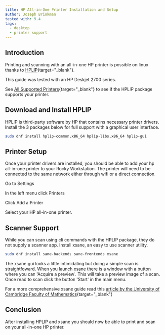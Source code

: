 ```yaml
---
title: HP All-in-One Printer Installation and Setup
author: Joseph Brinkman
tested with: 9.4
tags:
  - desktop
  - printer support
---
```


## Introduction

Printing and scanning with an all-in-one HP printer is possible on linux thanks to [HPLIP](https://developers.hp.com/hp-linux-imaging-and-printing/about){target="_blank"}. 

This guide was tested with an HP Deskjet 2700 series. 

See [All Supported Printers](https://developers.hp.com/hp-linux-imaging-and-printing/supported_devices/index){target="_blank"} to see if the HPLIP package supports your printer. 

## Download and Install HPLIP

HPLIP is third-party software by HP that contains necessary printer drivers. Install the 3 packages below for full support with a graphical user interface.

```bash
sudo dnf install hplip-common.x86_64 hplip-libs.x86_64 hplip-gui
```

## Printer Setup 

Once your printer drivers are installed, you should be able to add your hp all-in-one printer to your Rocky Workstation. The printer will need to be connected to the same network either through wifi or a direct connection. 

Go to Settings

In the left menu click Printers

Click Add a Printer

Select your HP all-in-one printer.

## Scanner Support

While you can scan using cli commands with the HPLIP package, they do not supply a scanner app. Install xsane, an easy to use scanner utility.

```bash
sudo dnf install sane-backends sane-frontends xsane
```
The xsane gui looks a little intimidating but doing a simple scan is straightfoward. When you launch xsane there is a window with a button where you can 'Acquire a preview'. This will take a preview image of a scan. Once read to scan click the button 'Start' in the main menu.

For a more comprehensive xsane guide read this [article by the University of Cambridge Faculty of Mathematics](https://www.maths.cam.ac.uk/computing/printing/xsane){target="_blank"}

## Conclusion

After installing HPLIP and xsane you should now be able to print and scan on your all-in-one HP printer. 